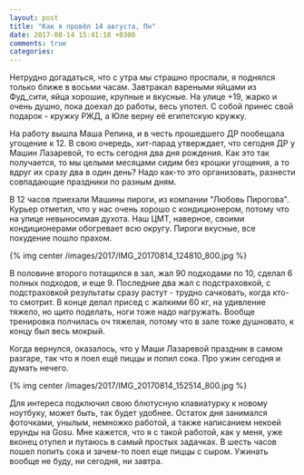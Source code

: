 ```yaml
---
layout: post
title: "Как я провёл 14 августа, Пн"
date: 2017-08-14 15:41:18 +0300
comments: true
categories: 
---
```

Нетрудно догадаться, что с утра мы страшно проспали, я поднялся только ближе в восьми часам. Завтракал вареными яйцами из Фуд_сити, яйца хорошие, крупные и вкусные. На улице +19, жарко и очень душно, пока доехал до работы, весь употел. С собой принес свой подарок - кружку РЖД, а Юле верну её египетскую кружку. 

На работу вышла Маша Репина, и в честь прошедшего ДР пообещала угощение к 12. В свою очередь, хит-парад утверждает, что сегодня ДР у Машин Лазаревой, то есть сегодня два дня рождения. Как это так получается, то мы целыми месяцами сидим без крошки угощения, а то вдруг их сразу два в один день? Надо как-то это организовать, разнести совпадающие праздники по разным дням.

В 12 часов приехали Машины пироги, из компании "Любовь Пирогова". Курьер отметил, что у нас очень хорошо с кондиционером, потому что на улице невыносимая духота. Наш ЦМТ, наверное, своими кондиционерами обогревает всю округу. Пироги вкусные, все похудение пошло прахом.

{% img center /images/2017/IMG_20170814_124810_800.jpg %}

В половине второго потащился в зал, жал 90 подходами по 10, сделал 6 полных подходов, и еще 9. Последние два жал с подстраховкой, с подстраховкой результаты сразу растут - трудно сачковать, когда кто-то смотрит. В конце делал присед с жалкими 60 кг, на удивление тяжело, но щито поделать, ноги тоже надо нагружать. Вообще тренировка полчилась оч тяжелая, потому что в зале тоже душновато, к концу был весь мокрый.

Когда вернулся, оказалось, что у Маши Лазаревой праздник в самом разгаре, так что я поел ещё пиццы и попил сока. Про ужин сегодня и думать нечего.

{% img center /images/2017/IMG_20170814_152514_800.jpg %}

Для интереса подключил свою блютусную клавиатурку к новому ноутбуку, может быть, так будет удобнее. Остаток дня занимался фоточками, унылым, немножко работой, а также написанием некоей ерунды на Gosu. Мне кажется, что я с такой работой, как у меня, уже вконец отупел и путаюсь в самый простых задачках. В шесть часов пошел попить сока и зачем-то поел еще пиццы с сыром. Ужинать вообще не буду, ни сегодня, ни завтра.